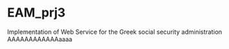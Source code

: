 # EAM_prj3
Implementation of Web Service for the Greek social security administration AAAAAAAAAAAAaaaa

